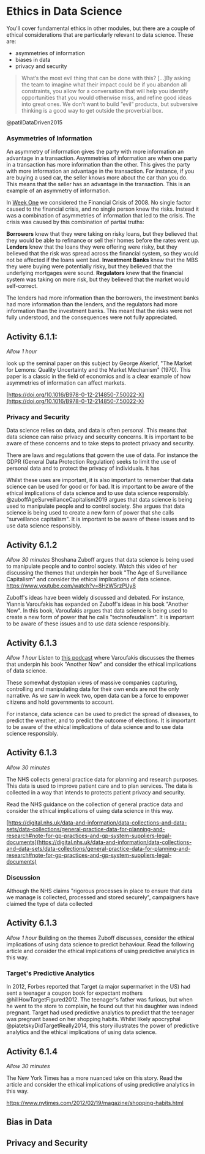 # Ethics in Data Science

You'll cover fundamental ethics in other modules, but there are a couple of
ethical considerations that are particularly relevant to data science. These
are:

- asymmetries of information
- biases in data
- privacy and security

> What’s the most evil thing that can be done with this? \[...\]By asking the team
> to imagine what their impact could be if you abandon all constraints, you
> allow for a conversation that will help you identify opportunities that you
> would otherwise miss, and refine good ideas into great ones. We don’t want to
> build “evil” products, but subversive thinking is a good way to get outside
> the proverbial box.

@patilDataDriven2015

### Asymmetries of Information

An asymmetry of information gives the party with more information an advantage
in a transaction. Asymmetries of information are when one party in a transaction
has more information than the other. This gives the party with more information
an advantage in the transaction. For instance, if you are buying a used car, the
seller knows more about the car than you do. This means that the seller has an
advantage in the transaction. This is an example of an asymmetry of information.

In [Week One](Week_1-Introduction.md) we considered the Financial Crisis
of 2008. No single factor caused to the financial crisis, and no single person
knew the risks. Instead it was a combination of asymmetries of information that
led to the crisis. The crisis was caused by this combination of partial truths:

**Borrowers** knew that they were taking on risky loans, but they believed that
they would be able to refinance or sell their homes before the rates went up.
**Lenders** knew that the loans they were offering were risky, but they believed
that the risk was spread across the financial system, so they would not be
affected if the loans went bad. **Investment Banks** knew that the MBS they were
buying were potentially risky, but they believed that the underlying mortgages
were sound. **Regulators** knew that the financial system was taking on more
risk, but they believed that the market would self-correct.

The lenders had more information than the borrowers, the investment banks had
more information than the lenders, and the regulators had more information than
the investment banks. This meant that the risks were not fully understood, and
the consequences were not fully appreciated.

## Activity 6.1.1:

_Allow 1 hour_

look up the seminal paper on this subject by George Akerlof, "The Market for
Lemons: Quality Uncertainty and the Market Mechanism" (1970). This paper is a
classic in the field of economics and is a clear example of how asymmetries of
information can affect markets.

[https://doi.org/10.1016/B978-0-12-214850-7.50022-X](https://doi.org/10.1016/B978-0-12-214850-7.50022-X)



### Privacy and Security

Data science relies on data, and data is often personal. This means that data
science can raise privacy and security concerns. It is important to be aware of
these concerns and to take steps to protect privacy and security.

There are laws and regulations that govern the use of data. For instance the
GDPR (General Data Protection Regulation) seeks to limit the use of personal
data and to protect the privacy of individuals. It has

Whilst these uses are important, it is also important to remember that data
science can be used for good or for bad. It is important to be aware of the
ethical implications of data science and to use data science responsibly.
@zuboffAgeSurveillanceCapitalism2019 argues that data science is being used to
manipulate people and to control society. She argues that data science is being
used to create a new form of power that she calls "surveillance capitalism". It
is important to be aware of these issues and to use data science responsibly.

## Activity 6.1.2
_Allow 30 minutes_
Shoshana Zuboff argues that data science is being used to manipulate people and to control society. Watch this video of her discussing the themes that underpin her book "The Age of Surveillance Capitalism" and consider the ethical implications of data science.
https://www.youtube.com/watch?v=8HzW5rzPUy8

Zuboff's ideas have been widely discussed and debated. For instance, Yiannis Varoufakis has expanded on Zuboff's ideas in his book "Another Now". In this book, Varoufakis argues that data science is being used to create a new form of power that he calls "technofeudalism". It is important to be aware of these issues and to use data science responsibly.

## Activity 6.1.3
_Allow 1 hour_
Listen to [this podcast](https://www.philosophizethis.org/podcast/episode-201-transcript-bkx3e-37rkx-bpl83-ysc9b-kkg62) where Varoufakis discusses the themes that underpin his book "Another Now" and consider the ethical implications of data science.

These somewhat dystopian views of massive companies capturing, controlling and manipulating data for their own ends are not the only narrative. As we saw in week two, open data can be a force to empower citizens and hold governments to account. 

For instance, data science can be used to predict the spread of diseases, to predict the weather, and to predict the outcome of elections. It is important to be aware of the ethical implications of data science and to use data science responsibly.

## Activity 6.1.3
_Allow 30 minutes_

The NHS collects general practice data for planning and research purposes. This data is used to improve patient care and to plan services. The data is collected in a way that intends to protects patient privacy and security.

Read the NHS guidance on the collection of general practice data and consider the ethical implications of using data science in this way.

[https://digital.nhs.uk/data-and-information/data-collections-and-data-sets/data-collections/general-practice-data-for-planning-and-research#note-for-gp-practices-and-gp-system-suppliers-legal-documents](https://digital.nhs.uk/data-and-information/data-collections-and-data-sets/data-collections/general-practice-data-for-planning-and-research#note-for-gp-practices-and-gp-system-suppliers-legal-documents)

### Discussion

Although the NHS claims "rigorous processes in place to ensure that data we manage is collected, processed and stored securely", campaigners have claimed the type of data collected 

## Activity 6.1.3
_Allow 1 hour_
Building on the themes Zuboff discusses, consider the ethical implications of using data science to predict behaviour. Read the following article and consider the ethical implications of using predictive analytics in this way.




### Target's Predictive Analytics

In 2012, Forbes reported that Target (a major supermarket in the US) had sent a
teenager a coupon book for expectant mothers @hillHowTargetFigured2012. The
teenager's father was furious, but when he went to the store to complain, he
found out that his daughter was indeed pregnant. Target had used predictive
analytics to predict that the teenager was pregnant based on her shopping
habits. Whilst likely apocryphal @piatetskyDidTargetReally2014, this story
illustrates the power of predictive analytics and the ethical implications of
using data science.

## Activity 6.1.4
_Allow 30 minutes_

The New York Times has a more nuanced take on this story. Read the article and
consider the ethical implications of using predictive analytics in this way.

https://www.nytimes.com/2012/02/19/magazine/shopping-habits.html

## Bias in Data

## Privacy and Security
